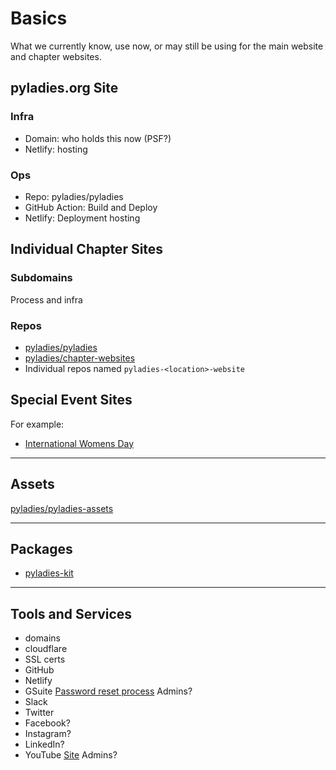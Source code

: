 # Basics

What we currently know, use now, or may still be using for the main website and chapter websites.

## pyladies.org Site

### Infra

- Domain: who holds this now (PSF?)
- Netlify: hosting

### Ops
- Repo: pyladies/pyladies
- GitHub Action: Build and Deploy
- Netlify: Deployment hosting

## Individual Chapter Sites

### Subdomains

Process and infra

### Repos

- [pyladies/pyladies](https://github.com/pyladies/pyladies)
- [pyladies/chapter-websites](https://github.com/pyladies/chapter-websites)
- Individual repos named `pyladies-<location>-website`

## Special Event Sites

For example:
- [International Womens Day](https://github.com/pyladies/international-womens-day-website)

---

## Assets

[pyladies/pyladies-assets](https://github.com/pyladies/international-womens-day-website)

---

## Packages

- [pyladies-kit](https://github.com/pyladies/pyladies-kit)

---

## Tools and Services

- domains
- cloudflare
- SSL certs
- GitHub
- Netlify
- GSuite [Password reset process](https://github.com/pyladies/project-admin-logisitics/blob/master/process/password_reset_process.md) Admins?
- Slack
- Twitter
- Facebook?
- Instagram?
- LinkedIn?
- YouTube [Site](https://www.youtube.com/channel/UCs0-1JQdb1YkVxN4hnNKsNQ) Admins?
